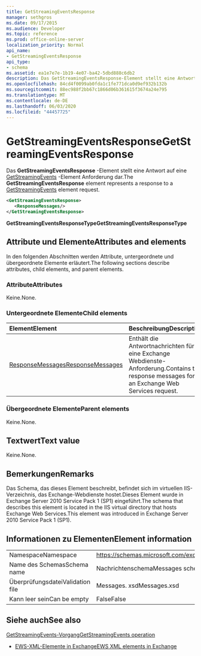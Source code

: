 ```yaml
---
title: GetStreamingEventsResponse
manager: sethgros
ms.date: 09/17/2015
ms.audience: Developer
ms.topic: reference
ms.prod: office-online-server
localization_priority: Normal
api_name:
- GetStreamingEventsResponse
api_type:
- schema
ms.assetid: ea1e7e7e-1b19-4e07-ba42-5dbd888c6db2
description: Das GetStreamingEventsResponse-Element stellt eine Antwort auf eine GetStreamingEvents-Element Anforderung dar.
ms.openlocfilehash: 84cd4f0099ab0fda1c1fe771dca0d9ef932b132b
ms.sourcegitcommit: 88ec988f2bb67c1866d06b361615f3674a24e795
ms.translationtype: MT
ms.contentlocale: de-DE
ms.lasthandoff: 06/03/2020
ms.locfileid: "44457725"
---
```

# <a name="getstreamingeventsresponse"></a><span data-ttu-id="bb920-103">GetStreamingEventsResponse</span><span class="sxs-lookup"><span data-stu-id="bb920-103">GetStreamingEventsResponse</span></span>

<span data-ttu-id="bb920-104">Das **GetStreamingEventsResponse** -Element stellt eine Antwort auf eine [GetStreamingEvents](getstreamingevents.md) -Element Anforderung dar.</span><span class="sxs-lookup"><span data-stu-id="bb920-104">The **GetStreamingEventsResponse** element represents a response to a [GetStreamingEvents](getstreamingevents.md) element request.</span></span> 
  
```xml
<GetStreamingEventsResponse>
   <ResponseMessages/>
</GetStreamingEventsResponse>
```

 <span data-ttu-id="bb920-105">**GetStreamingEventsResponseType**</span><span class="sxs-lookup"><span data-stu-id="bb920-105">**GetStreamingEventsResponseType**</span></span>
## <a name="attributes-and-elements"></a><span data-ttu-id="bb920-106">Attribute und Elemente</span><span class="sxs-lookup"><span data-stu-id="bb920-106">Attributes and elements</span></span>

<span data-ttu-id="bb920-107">In den folgenden Abschnitten werden Attribute, untergeordnete und übergeordnete Elemente erläutert.</span><span class="sxs-lookup"><span data-stu-id="bb920-107">The following sections describe attributes, child elements, and parent elements.</span></span>
  
### <a name="attributes"></a><span data-ttu-id="bb920-108">Attribute</span><span class="sxs-lookup"><span data-stu-id="bb920-108">Attributes</span></span>

<span data-ttu-id="bb920-109">Keine.</span><span class="sxs-lookup"><span data-stu-id="bb920-109">None.</span></span>
  
### <a name="child-elements"></a><span data-ttu-id="bb920-110">Untergeordnete Elemente</span><span class="sxs-lookup"><span data-stu-id="bb920-110">Child elements</span></span>

|<span data-ttu-id="bb920-111">**Element**</span><span class="sxs-lookup"><span data-stu-id="bb920-111">**Element**</span></span>|<span data-ttu-id="bb920-112">**Beschreibung**</span><span class="sxs-lookup"><span data-stu-id="bb920-112">**Description**</span></span>|
|:-----|:-----|
|[<span data-ttu-id="bb920-113">ResponseMessages</span><span class="sxs-lookup"><span data-stu-id="bb920-113">ResponseMessages</span></span>](responsemessages.md) <br/> |<span data-ttu-id="bb920-114">Enthält die Antwortnachrichten für eine Exchange Webdienste-Anforderung.</span><span class="sxs-lookup"><span data-stu-id="bb920-114">Contains the response messages for an Exchange Web Services request.</span></span>  <br/> |
   
### <a name="parent-elements"></a><span data-ttu-id="bb920-115">Übergeordnete Elemente</span><span class="sxs-lookup"><span data-stu-id="bb920-115">Parent elements</span></span>

<span data-ttu-id="bb920-116">Keine.</span><span class="sxs-lookup"><span data-stu-id="bb920-116">None.</span></span>
  
## <a name="text-value"></a><span data-ttu-id="bb920-117">Textwert</span><span class="sxs-lookup"><span data-stu-id="bb920-117">Text value</span></span>

<span data-ttu-id="bb920-118">Keine.</span><span class="sxs-lookup"><span data-stu-id="bb920-118">None.</span></span>
  
## <a name="remarks"></a><span data-ttu-id="bb920-119">Bemerkungen</span><span class="sxs-lookup"><span data-stu-id="bb920-119">Remarks</span></span>

<span data-ttu-id="bb920-120">Das Schema, das dieses Element beschreibt, befindet sich im virtuellen IIS-Verzeichnis, das Exchange-Webdienste hostet.Dieses Element wurde in Exchange Server 2010 Service Pack 1 (SP1) eingeführt.</span><span class="sxs-lookup"><span data-stu-id="bb920-120">The schema that describes this element is located in the IIS virtual directory that hosts Exchange Web Services.This element was introduced in Exchange Server 2010 Service Pack 1 (SP1).</span></span>
  
## <a name="element-information"></a><span data-ttu-id="bb920-121">Informationen zu Elementen</span><span class="sxs-lookup"><span data-stu-id="bb920-121">Element information</span></span>

|||
|:-----|:-----|
|<span data-ttu-id="bb920-122">Namespace</span><span class="sxs-lookup"><span data-stu-id="bb920-122">Namespace</span></span>  <br/> |https://schemas.microsoft.com/exchange/services/2006/messages  <br/> |
|<span data-ttu-id="bb920-123">Name des Schemas</span><span class="sxs-lookup"><span data-stu-id="bb920-123">Schema name</span></span>  <br/> |<span data-ttu-id="bb920-124">Nachrichtenschema</span><span class="sxs-lookup"><span data-stu-id="bb920-124">Messages schema</span></span>  <br/> |
|<span data-ttu-id="bb920-125">Überprüfungsdatei</span><span class="sxs-lookup"><span data-stu-id="bb920-125">Validation file</span></span>  <br/> |<span data-ttu-id="bb920-126">Messages. xsd</span><span class="sxs-lookup"><span data-stu-id="bb920-126">Messages.xsd</span></span>  <br/> |
|<span data-ttu-id="bb920-127">Kann leer sein</span><span class="sxs-lookup"><span data-stu-id="bb920-127">Can be empty</span></span>  <br/> |<span data-ttu-id="bb920-128">False</span><span class="sxs-lookup"><span data-stu-id="bb920-128">False</span></span>  <br/> |
   
## <a name="see-also"></a><span data-ttu-id="bb920-129">Siehe auch</span><span class="sxs-lookup"><span data-stu-id="bb920-129">See also</span></span>



[<span data-ttu-id="bb920-130">GetStreamingEvents-Vorgang</span><span class="sxs-lookup"><span data-stu-id="bb920-130">GetStreamingEvents operation</span></span>](getstreamingevents-operation.md)


- [<span data-ttu-id="bb920-131">EWS-XML-Elemente in Exchange</span><span class="sxs-lookup"><span data-stu-id="bb920-131">EWS XML elements in Exchange</span></span>](ews-xml-elements-in-exchange.md)

